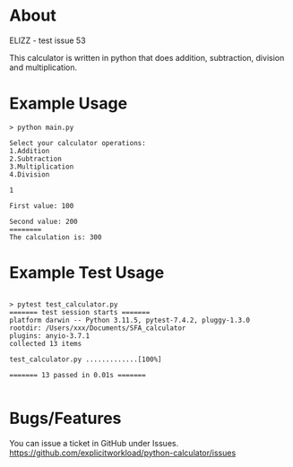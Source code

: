 # About
ELIZZ - test issue 53

This calculator is written in python that does addition, subtraction, division and multiplication. 

# Example Usage
```
> python main.py

Select your calculator operations:                       
1.Addition                      
2.Subtraction                      
3.Multiplication                      
4.Division

1

First value: 100

Second value: 200
========
The calculation is: 300
```

# Example Test Usage
```

> pytest test_calculator.py
======= test session starts =======
platform darwin -- Python 3.11.5, pytest-7.4.2, pluggy-1.3.0
rootdir: /Users/xxx/Documents/SFA_calculator
plugins: anyio-3.7.1
collected 13 items                                                                                                                              

test_calculator.py .............[100%]

======= 13 passed in 0.01s =======


```

# Bugs/Features
You can issue a ticket in GitHub under Issues. https://github.com/explicitworkload/python-calculator/issues
